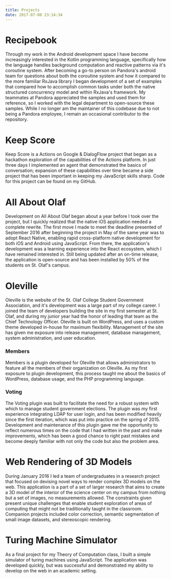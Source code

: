 ```yaml
---
title: Projects
date: 2017-07-08 23:14:34
---
```


# Recipebook

Through my work in the Android development space I have become increasingly interested in the Kotlin programming language, specifically how the language handles background computation and reactive patterns via it's coroutine system. After becoming a go-to person on Pandora's android team for questions about both the coroutine system and how it compared to the more familiar RxJava library I began development of a set of examples that compared how to accomplish common tasks under both the native structured concurrency model and within RxJava's framework. My teammates at Pandora appreciated the samples and used them for reference, so I worked with the legal department to open-source these samples. While I no longer am the maintainer of this codebase due to not being a Pandora employee, I remain an occasional contributor to the repository.

# Keep Score

Keep Score is a Actions on Google & DialogFlow project that began as a hackathon exploration of the capabilities of the Actions platform. In just three days I implemented an agent that demonstrated the basics of conversation; expansion of these capabilities over time became a side project that has been important in keeping my JavaScript skills sharp. Code for this project can be found on my GitHub.

# All About Olaf

Development on All About Olaf began about a year before I took over the project, but I quickly realized that the native iOS application needed a complete rewrite. The first move I made to meet the deadline presented of September 2016 after beginning the project in May of the same year was to adopt React Native, enabling rapid cross-platform native development for both iOS and Android using JavaScript. From there, the application's development was a learning experience into the React ecosystem, which I have remained interested in. Still being updated after an on-time release, the application is open-source and has been installed by 50% of the students on St. Olaf's campus. 

# Oleville

Oleville is the website of the St. Olaf College Student Government Association, and it's development was a large part of my college career. I joined the team of developers building the site in my first semester at St. Olaf, and during my junior year had the honor of leading that team as the Chief Technology Officer. Oleville is built on WordPress, and uses a custom theme developed in-house for maximum flexibility. Management of the site has given me exposure into release management, database management, system administration, and user education.

### Members

Members is a plugin developed for Oleville that allows administrators to feature all the members of their organization on Oleville. As my first exposure to plugin development, this process taught me about the basics of WordPress, database usage, and the PHP programming language.

### Voting

The Voting plugin was built to facilitate the need for a robust system with which to manage student government elections. The plugin was my first experience integrating LDAP for user login, and has been modified heavily since the first iteration, which was put into practice on the spring of 2015. Development and maintenance of this plugin gave me the opportunity to reflect numerous times on the code that I had written in the past and make improvements, which has been a good chance to right past mistakes and become deeply familiar with not only the code but also the problem area.

# Web Rendering of 3D Models

During January 2016 I led a team of undergraduates in a research project that focused on devising novel ways to render complex 3D models on the web. This application is a part of a set of larger research that aims to create a 3D model of the interior of the science center on my campus from nothing but a set of images, no measurements allowed. The constraints given present unique challenges that enable student exploration of areas of computing that might not be traditionally taught in the classroom. Companion projects included color correction, semantic segmentation of small image datasets, and stereoscopic rendering.

# Turing Machine Simulator

As a final project for my Theory of Computation class, I built a simple simulator of turing machines using JavaScript. The application was developed quickly, but was successful and demonstrated my ability to develop on the web in an academic setting.

